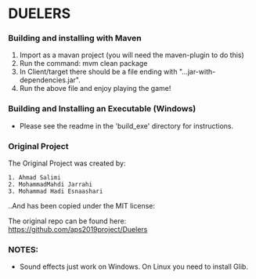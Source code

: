 # DUELERS

### Building and installing with Maven

1. Import as a mavan project (you will need the maven-plugin to do this)
2. Run the command: mvm clean package
3. In Client/target there should be a file ending with "...jar-with-dependencies.jar". 
4. Run the above file and enjoy playing the game!

### Building and Installing an Executable (Windows)

* Please see the readme in the 'build_exe' directory for instructions.

### Original Project

The Original Project was created by:

	1. Ahmad Salimi
	2. MohammadMahdi Jarrahi
	3. Mohammad Hadi Esnaashari

..And has been copied under the MIT license:

The original repo can be found here: https://github.com/aps2019project/Duelers

### NOTES:
* Sound effects just work on Windows. On Linux you need to install Glib.

